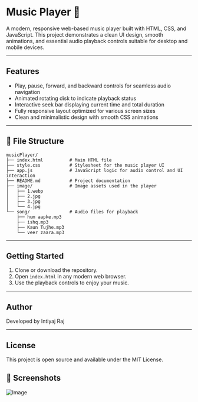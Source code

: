 # Music Player 🎵

A modern, responsive web-based music player built with HTML, CSS, and JavaScript. This project demonstrates a clean UI design, smooth animations, and essential audio playback controls suitable for desktop and mobile devices.

---

## Features

- Play, pause, forward, and backward controls for seamless audio navigation
- Animated rotating disk to indicate playback status
- Interactive seek bar displaying current time and total duration
- Fully responsive layout optimized for various screen sizes
- Clean and minimalistic design with smooth CSS animations

---

## 📁 File Structure

```
musicPlayer/
├── index.html          # Main HTML file
├── style.css           # Stylesheet for the music player UI
├── app.js              # JavaScript logic for audio control and UI interaction
├── README.md           # Project documentation
├── image/              # Image assets used in the player
│   ├── 1.webp
│   ├── 2.jpg
│   ├── 3.jpg
│   └── 4.jpg
└── song/               # Audio files for playback
    ├── hum aapke.mp3
    ├── ishq.mp3
    ├── Kaun Tujhe.mp3
    └── veer zaara.mp3
```

---

## Getting Started

1. Clone or download the repository.
2. Open `index.html` in any modern web browser.
3. Use the playback controls to enjoy your music.

---

## Author

Developed by Intiyaj Raj

---

## License

This project is open source and available under the MIT License.

## 📸 Screenshots

![Image](https://github.com/user-attachments/assets/4a870038-7fee-4ce3-a811-81e29bc36151)

